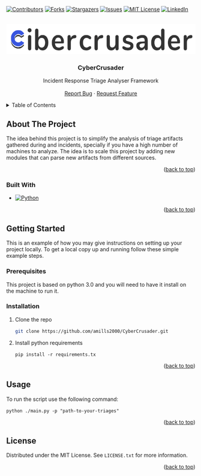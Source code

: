 <a name="readme-top"></a>

[![Contributors][contributors-shield]][contributors-url]
[![Forks][forks-shield]][forks-url]
[![Stargazers][stars-shield]][stars-url]
[![Issues][issues-shield]][issues-url]
[![MIT License][license-shield]][license-url]
[![LinkedIn][linkedin-shield]][linkedin-url]



<!-- PROJECT LOGO -->
<br />
<div align="center">
  <a href="https://github.com/amills2000/CyberCrusader">
    <img src="images/logo.png" alt="Logo" width="600" height="80">
  </a>

<h3 align="center">CyberCrusader</h3>

  <p align="center">
    Incident Response Triage Analyser Framework
    <br />
    <br />
    <a href="https://github.com/amills2000/CyberCrusader/CyberCrusader/issues">Report Bug</a>
    ·
    <a href="https://github.com/amills2000/CyberCrusader/CyberCrusader/issues">Request Feature</a>
  </p>
</div>



<!-- TABLE OF CONTENTS -->
<details>
  <summary>Table of Contents</summary>
  <ol>
    <li>
      <a href="#about-the-project">About The Project</a>
      <ul>
        <li><a href="#built-with">Built With</a></li>
      </ul>
    </li>
    <li>
      <a href="#getting-started">Getting Started</a>
      <ul>
        <li><a href="#prerequisites">Prerequisites</a></li>
        <li><a href="#installation">Installation</a></li>
      </ul>
    </li>
    <li><a href="#usage">Usage</a></li>
    <li><a href="#license">License</a></li>
  </ol>
</details>



<!-- ABOUT THE PROJECT -->
## About The Project

The idea behind this project is to simplify the analysis of triage artifacts gathered during and incidents, specially if you have a high number of machines to analyze. The idea is to scale this project by adding new modules that can parse new artifacts from different sources. 

<p align="right">(<a href="#readme-top">back to top</a>)</p>



### Built With

* [![Python][Python]][python-url]

<p align="right">(<a href="#readme-top">back to top</a>)</p>



<!-- GETTING STARTED -->
## Getting Started

This is an example of how you may give instructions on setting up your project locally.
To get a local copy up and running follow these simple example steps.

### Prerequisites

This project is based on python 3.0 and you will need to have it install on the machine to run it.

### Installation

1. Clone the repo
   ```sh
   git clone https://github.com/amills2000/CyberCrusader.git
   ```
2. Install python requirements
   ```
   pip install -r requirements.tx
   ```

<p align="right">(<a href="#readme-top">back to top</a>)</p>



<!-- USAGE EXAMPLES -->
## Usage

To run the script use the following command: 

```
python ./main.py -p "path-to-your-triages"
```


<p align="right">(<a href="#readme-top">back to top</a>)</p>


<!-- LICENSE -->
## License

Distributed under the MIT License. See `LICENSE.txt` for more information.

<p align="right">(<a href="#readme-top">back to top</a>)</p>




<!-- MARKDOWN LINKS & IMAGES -->
<!-- https://www.markdownguide.org/basic-syntax/#reference-style-links -->
[contributors-shield]: https://img.shields.io/github/contributors/amills2000/CyberCrusader.svg?style=for-the-badge
[contributors-url]: https://github.com/amills2000/CyberCrusader/graphs/contributors
[forks-shield]: https://img.shields.io/github/forks/amills2000/CyberCrusader.svg?style=for-the-badge
[forks-url]: https://github.com/amills2000/CyberCrusader/network/members
[stars-shield]: https://img.shields.io/github/stars/amills2000/CyberCrusader.svg?style=for-the-badge
[stars-url]: https://github.com/amills2000/CyberCrusader/stargazers
[issues-shield]: https://img.shields.io/github/issuesamills2000/CyberCrusader.svg?style=for-the-badge
[issues-url]: https://github.com/amills2000/CyberCrusader/issues
[license-shield]: https://img.shields.io/github/license/amills2000/CyberCrusader.svg?style=for-the-badge
[license-url]: https://github.com/amills2000/CyberCrusader/blob/master/LICENSE.txt
[linkedin-shield]: https://img.shields.io/badge/-LinkedIn-black.svg?style=for-the-badge&logo=linkedin&colorB=555
[linkedin-url]: https://linkedin.com/in/marc-amills
[Python]: https://img.shields.io/badge/Python-35495E?style=for-the-badge&logo=python&logoColor=FFFF00
[python-url]: https://www.python.org/
